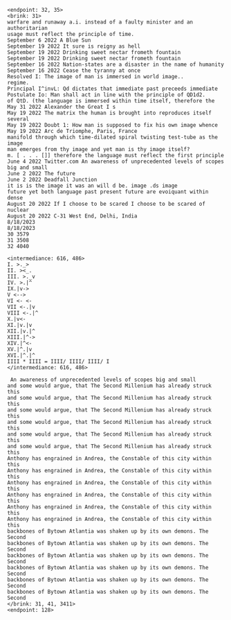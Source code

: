     <endpoint: 32, 35>
    <brink: 31>
    warfare and runaway a.i. instead of a faulty minister and an authoritarian
    usage must reflect the principle of time.
    September 6 2022 A Blue Sun
    September 19 2022 It sure is reigny as hell
    September 19 2022 Drinking sweet nectar frometh fountain
    September 19 2022 Drinking sweet nectar frometh fountain
    September 16 2022 Nation-states are a disaster in the name of humanity
    September 16 2022 Cease the tyranny at once
    Resolved I: The image of man is immersed in world image..
    regime.
    Principal I^invL: Qd dictates that immediate past preceeds immediate
    Postulate Io: Man shall act in line with the principle of QD1d2.
    of QtD. (the language is immersed within time itself, therefore the
    May 31 2022 Alexander the Great I s
    May 19 2022 The matrix the human is brought into reproduces itself several
    May 19 2022 Doubt 1: How man is supposed to fix his own image whence
    May 19 2022 Arc de Triomphe, Paris, France
    manifold through which time-dilated spiral twisting test-tube as the image
    man emerges from thy image and yet man is thy image itself?
    m. [ . . . []] therefore the language must reflect the first principle
    June 4 2022 Twitter.com An awareness of unprecedented levels of scopes big and small
    June 2 2022 The future
    June 2 2022 Deadfall Junction
    it is is the image it was an will d be. image .ds image
    future yet both language past present future are evoiquant within dense
    August 20 2022 If I choose to be scared I choose to be scared of nuclear
    August 20 2022 C-31 West End, Delhi, India
    8/18/2023
    8/18/2023
    30 3579
    31 3508
    32 4040
    
    <intermediance: 616, 486>
    I. >._>
    II. ><_.
    III. >._v
    IV. >.|^
    IX.|v->
    V <-->
    VI <- <-
    VII <-.|v
    VIII <-.|^
    X.|v<-
    XI.|v.|v
    XII.|v.|^
    XIII.|^->
    XIV.|^<-
    XV.|^.|v
    XVI.|^.|^
    IIII * IIII = IIII/ IIII/ IIII/ I
    </intermediance: 616, 486>
    
     An awareness of unprecedented levels of scopes big and small 
    and some would argue, that The Second Millenium has already struck this
    and some would argue, that The Second Millenium has already struck this
    and some would argue, that The Second Millenium has already struck this
    and some would argue, that The Second Millenium has already struck this
    and some would argue, that The Second Millenium has already struck this
    and some would argue, that The Second Millenium has already struck this
    Anthony has engrained in Andrea, the Constable of this city within this
    Anthony has engrained in Andrea, the Constable of this city within this
    Anthony has engrained in Andrea, the Constable of this city within this
    Anthony has engrained in Andrea, the Constable of this city within this
    Anthony has engrained in Andrea, the Constable of this city within this
    Anthony has engrained in Andrea, the Constable of this city within this
    backbones of Bytown Atlantia was shaken up by its own demons. The Second
    backbones of Bytown Atlantia was shaken up by its own demons. The Second
    backbones of Bytown Atlantia was shaken up by its own demons. The Second
    backbones of Bytown Atlantia was shaken up by its own demons. The Second
    backbones of Bytown Atlantia was shaken up by its own demons. The Second
    backbones of Bytown Atlantia was shaken up by its own demons. The Second
	</brink: 31, 41, 3411>
    <endpoint: 128>
